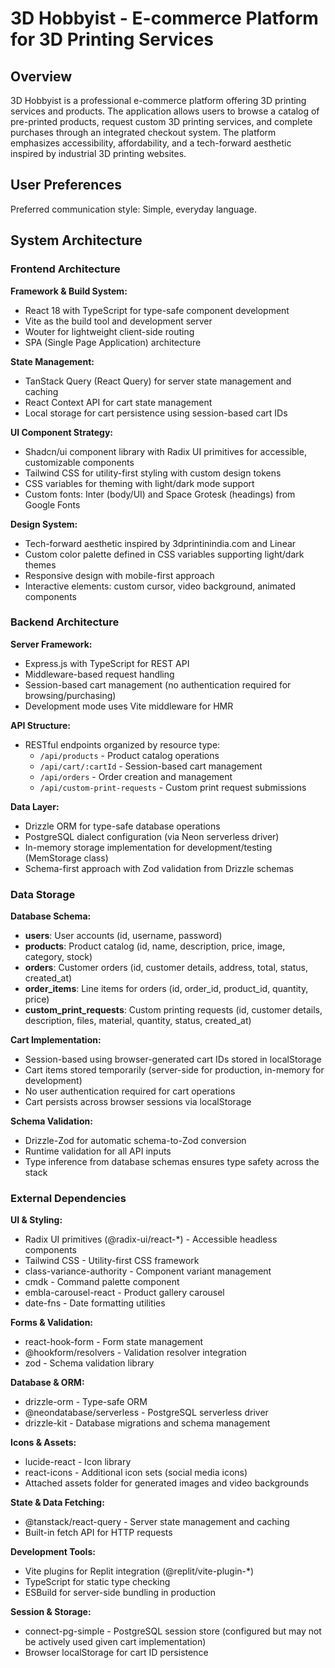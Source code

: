 # 3D Hobbyist - E-commerce Platform for 3D Printing Services

## Overview

3D Hobbyist is a professional e-commerce platform offering 3D printing services and products. The application allows users to browse a catalog of pre-printed products, request custom 3D printing services, and complete purchases through an integrated checkout system. The platform emphasizes accessibility, affordability, and a tech-forward aesthetic inspired by industrial 3D printing websites.

## User Preferences

Preferred communication style: Simple, everyday language.

## System Architecture

### Frontend Architecture

**Framework & Build System:**
- React 18 with TypeScript for type-safe component development
- Vite as the build tool and development server
- Wouter for lightweight client-side routing
- SPA (Single Page Application) architecture

**State Management:**
- TanStack Query (React Query) for server state management and caching
- React Context API for cart state management
- Local storage for cart persistence using session-based cart IDs

**UI Component Strategy:**
- Shadcn/ui component library with Radix UI primitives for accessible, customizable components
- Tailwind CSS for utility-first styling with custom design tokens
- CSS variables for theming with light/dark mode support
- Custom fonts: Inter (body/UI) and Space Grotesk (headings) from Google Fonts

**Design System:**
- Tech-forward aesthetic inspired by 3dprintinindia.com and Linear
- Custom color palette defined in CSS variables supporting light/dark themes
- Responsive design with mobile-first approach
- Interactive elements: custom cursor, video background, animated components

### Backend Architecture

**Server Framework:**
- Express.js with TypeScript for REST API
- Middleware-based request handling
- Session-based cart management (no authentication required for browsing/purchasing)
- Development mode uses Vite middleware for HMR

**API Structure:**
- RESTful endpoints organized by resource type:
  - `/api/products` - Product catalog operations
  - `/api/cart/:cartId` - Session-based cart management
  - `/api/orders` - Order creation and management
  - `/api/custom-print-requests` - Custom print request submissions

**Data Layer:**
- Drizzle ORM for type-safe database operations
- PostgreSQL dialect configuration (via Neon serverless driver)
- In-memory storage implementation for development/testing (MemStorage class)
- Schema-first approach with Zod validation from Drizzle schemas

### Data Storage

**Database Schema:**
- **users**: User accounts (id, username, password)
- **products**: Product catalog (id, name, description, price, image, category, stock)
- **orders**: Customer orders (id, customer details, address, total, status, created_at)
- **order_items**: Line items for orders (id, order_id, product_id, quantity, price)
- **custom_print_requests**: Custom printing requests (id, customer details, description, files, material, quantity, status, created_at)

**Cart Implementation:**
- Session-based using browser-generated cart IDs stored in localStorage
- Cart items stored temporarily (server-side for production, in-memory for development)
- No user authentication required for cart operations
- Cart persists across browser sessions via localStorage

**Schema Validation:**
- Drizzle-Zod for automatic schema-to-Zod conversion
- Runtime validation for all API inputs
- Type inference from database schemas ensures type safety across the stack

### External Dependencies

**UI & Styling:**
- Radix UI primitives (@radix-ui/react-*) - Accessible headless components
- Tailwind CSS - Utility-first CSS framework
- class-variance-authority - Component variant management
- cmdk - Command palette component
- embla-carousel-react - Product gallery carousel
- date-fns - Date formatting utilities

**Forms & Validation:**
- react-hook-form - Form state management
- @hookform/resolvers - Validation resolver integration
- zod - Schema validation library

**Database & ORM:**
- drizzle-orm - Type-safe ORM
- @neondatabase/serverless - PostgreSQL serverless driver
- drizzle-kit - Database migrations and schema management

**Icons & Assets:**
- lucide-react - Icon library
- react-icons - Additional icon sets (social media icons)
- Attached assets folder for generated images and video backgrounds

**State & Data Fetching:**
- @tanstack/react-query - Server state management and caching
- Built-in fetch API for HTTP requests

**Development Tools:**
- Vite plugins for Replit integration (@replit/vite-plugin-*)
- TypeScript for static type checking
- ESBuild for server-side bundling in production

**Session & Storage:**
- connect-pg-simple - PostgreSQL session store (configured but may not be actively used given cart implementation)
- Browser localStorage for cart ID persistence